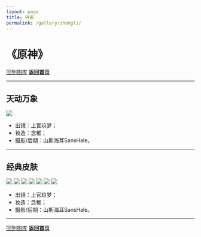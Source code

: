 ```yaml
---
layout: page
title: 钟离
permalink: /gallery/zhongli/
---
```


<haed>
    <link rel="stylesheet" href="https://www.jumern.com/css/gallery.css">
</haed>

# 《原神》

[回到图库](../)
[**返回首页**](https://www.jumern.com/)

---

## 天动万象

<div class="fullsize">
    <img src="https://image.jumern.com/cosplay/zhongli-tian_dong_wan_xiang.jpg" />
</div>

- 出镜：上官玖梦；
- 妆造：念稚；
- 摄影/后期：山斯海耳SansHale。

---

## 经典皮肤

<div class="horizontal">
    <img src="https://image.jumern.com/cosplay/zhongli-001.jpg" />
    <img src="https://image.jumern.com/cosplay/zhongli-002.jpg" />
    <img src="https://image.jumern.com/cosplay/zhongli-003.jpg" />
    <img src="https://image.jumern.com/cosplay/zhongli-004.jpg" />
    <img src="https://image.jumern.com/cosplay/zhongli-005.jpg" />
    <img src="https://image.jumern.com/cosplay/zhongli-006.jpg" />
    <img src="https://image.jumern.com/cosplay/zhongli-007.jpg" />
</div>

- 出镜：上官玖梦；
- 妆造：念稚；
- 摄影/后期：山斯海耳SansHale。

---

[回到图库](../)
[**返回首页**](https://www.jumern.com/)